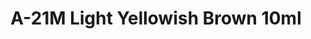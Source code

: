 ---
layout: product
title: "A-21M Light Yellowish Brown 10ml"
price: "330" 
desc: "Acrylic Laquer 10mL"
img_path: "/assets/img/RC314.webp"
brand: "AK "
available: false
special_offer: false
new: false
soon: false
cat: "020000"
subcat: "020200"
subsubcat: "020201"
sifra: "RC314"
popular: false
spec: false
---